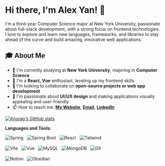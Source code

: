 # Hi there, I'm Alex Yan! 👋

I'm a third-year Computer Science major at New York University, passionate about full-stack development, with a strong focus on frontend technologies. I love to explore and learn new languages, frameworks, and libraries to stay ahead of the curve and build amazing, innovative web applications.

## 🎓 About Me

- 🔭 I'm currently studying at **New York University**, majoring in **Computer Science**
- 🌱 I'm a **React, Vue** enthusiast, leveling up my frontend skills
- 👯 I'm looking to collaborate on **open-source projects or web app development**
- 🎨 I'm passionate about **UI/UX design** and making applications visually appealing and user-friendly
- 📫 How to reach me: **[My Website](http://alexyan.me)**, **[Email](mailto:alex.yan@nyu.edu)**, **[LinkedIn](https://www.linkedin.com/in/alexyuyan/)**

[![Anurag's GitHub stats](https://github-readme-stats.vercel.app/api?username=Alex-YuYan&show_icons=true&theme=tokyonight&count_private=true)](https://github.com/anuraghazra/github-readme-stats)

**Languages and Tools:** 

![Spring](https://img.shields.io/badge/-Spring%20Framework-black?logo=spring&style=social)&nbsp;&nbsp;
![Spring Boot](https://img.shields.io/badge/-Spring%20Boot-black?logo=springboot&style=social)&nbsp;&nbsp;
![React](https://img.shields.io/badge/-React-black?logo=react&style=social)&nbsp;&nbsp;
![Tailwind](https://img.shields.io/badge/-TailwindCSS-black?logo=tailwindcss&style=social)&nbsp;&nbsp;
<br></br>
![Vite](https://img.shields.io/badge/-Vite-black?logo=vite&style=social)&nbsp;&nbsp;
![Vue](https://img.shields.io/badge/-Vue.js-black?logo=vue.js&style=social)&nbsp;&nbsp;
![MySQL](https://img.shields.io/badge/-MySQL-black?logo=mysql&style=social)&nbsp;&nbsp;
![MongoDB](https://img.shields.io/badge/-MongoDB-black?logo=mongodb&style=social)&nbsp;&nbsp;
![Git](https://img.shields.io/badge/-Git-black?logo=git&style=social)&nbsp;&nbsp;
<br></br>
![Notion](https://img.shields.io/badge/-Notion-black?logo=notion&style=social)&nbsp;&nbsp;
![Obsidian](https://img.shields.io/badge/-Obsidian-black?logo=obsidian&style=social)&nbsp;&nbsp;
